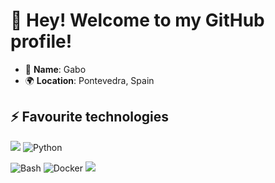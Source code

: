 <!--
OLD
[![Header](https://raw.githubusercontent.com/gabonog/gabonog/main/img/header.png "Header")](https://es.linkedin.com/in/gabriel-nogueira-louzao/)

![](https://img.shields.io/badge/Linux-OS-informational?style=flat&logo=Linux&logoColor=white&color=2bbc8a)
![](https://img.shields.io/badge/Proxmox-Virtualization-informational?style=flat&logo=Proxmox&logoColor=white&color=2bbc8a)
![](https://img.shields.io/badge/Docker-Virtualization-informational?style=flat&logo=Docker&logoColor=white&color=2bbc8a)
![](https://img.shields.io/badge/Bash-Tools-informational?style=flat&logo=GNU-Bash&logoColor=white&color=2bbc8a)
![](https://img.shields.io/badge/PyCharm-IDE-informational?style=flat&logo=PyCharm&logoColor=white&color=2bbc8a)
![](https://img.shields.io/badge/Python-Programming-informational?style=flat&logo=Python&logoColor=white&color=2bbc8a)
![](https://img.shields.io/badge/HTML5-Web-informational?style=flat&logo=HTML5&logoColor=white&color=2bbc8a)
![](https://img.shields.io/badge/CSS3-Web-informational?style=flat&logo=CSS3&logoColor=white&color=2bbc8a)
<br>
-->
<!--
[![gabonog's github stats](https://github-readme-stats.vercel.app/api/top-langs/?username=gabonog&show_icons=true&theme=tokyonight)](https://github.com/gabonog)
-->
<!--
Interesting info to continue building this
https://towardsdatascience.com/build-a-stunning-readme-for-your-github-profile-9b80434fe5d7
-->
<!--
**mrwalnut-dev/mrwalnut-dev** is a ✨ _special_ ✨ repository because its `README.md` (this file) appears on your GitHub profile.

Here are some ideas to get you started:

- 🔭 I’m currently working on ...
- 🌱 I’m currently learning ...
- 👯 I’m looking to collaborate on ...
- 🤔 I’m looking for help with ...
- 💬 Ask me about ...
- 📫 How to reach me: ...
- 😄 Pronouns: ...
- ⚡ Fun fact: ...
-->

# 👋 Hey! Welcome to my GitHub profile!

- 👤 **Name**: Gabo
- 🌍 **Location**: Pontevedra, Spain

## ⚡ Favourite technologies
![](https://img.shields.io/badge/Linux-Debian-informational?style=flat&logo=Linux&logoColor=white&color=2bbc8a)
![Python](https://img.shields.io/badge/Python-3.9-blue?logo=python)

![Bash](https://img.shields.io/badge/Bash-★★★★☆-informational?style=for-the-badge&logo=gnubash&logoColor=white&color=4EAA25)
![Docker](https://img.shields.io/badge/Docker-★★★★★-informational?style=for-the-badge&logo=docker&logoColor=white&color=2496ED)
![](https://img.shields.io/badge/Python-★★★★☆-informational?style=for-the-badge&logo=python&logoColor=white&color=#3776AB)

<!--
https://simpleicons.org/
https://shields.io/badges/static-badge
-->
